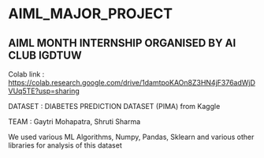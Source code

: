 # AIML_MAJOR_PROJECT

## AIML MONTH INTERNSHIP ORGANISED BY AI CLUB IGDTUW



Colab link : https://colab.research.google.com/drive/1damtpoKAOn8Z3HN4jF376adWjDVUq5TE?usp=sharing

  DATASET : DIABETES PREDICTION DATASET (PIMA) from Kaggle
  
  TEAM : Gaytri Mohapatra, Shruti Sharma
  
  We used various ML Algorithms, Numpy, Pandas, Sklearn and various other libraries for analysis of this dataset

